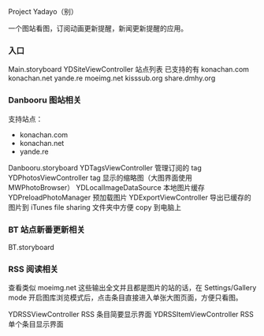 Project Yadayo（别）

一个图站看图，订阅动画更新提醒，新闻更新提醒的应用。

### 入口

Main.storyboard
YDSiteViewController 站点列表
    已支持的有
        konachan.com
        konachan.net
        yande.re
        moeimg.net
        kisssub.org
        share.dmhy.org

### Danbooru 图站相关

支持站点：

- konachan.com
- konachan.net
- yande.re

Danbooru.storyboard
YDTagsViewController 管理订阅的 tag
YDPhotosViewController tag 显示的缩略图（大图界面使用 MWPhotoBrowser）
YDLocalImageDataSource 本地图片缓存
YDPreloadPhotoManager 预加载图片
YDExportViewController 导出已缓存的图片到 iTunes file sharing 文件夹中方便 copy 到电脑上

### BT 站点新番更新相关

BT.storyboard

### RSS 阅读相关

查看类似 moeimg.net 这些输出全文并且都是图片的站的话，在 Settings/Gallery mode 开启图库浏览模式后，点击条目直接进入单张大图页面，方便只看图。

YDRSSViewController RSS 条目简要显示界面
YDRSSItemViewController RSS 单个条目显示界面
